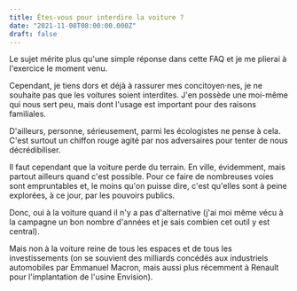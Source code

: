 ```yaml
---
title: Êtes-vous pour interdire la voiture ?
date: "2021-11-08T08:00:00.000Z"
draft: false
---
```


Le sujet mérite plus qu'une simple réponse dans cette FAQ et je me plierai à l'exercice le moment venu.

Cependant, je tiens dors et déjà à rassurer mes concitoyen·nes, je ne souhaite pas que les voitures soient interdites. J'en possède une moi-même qui nous sert peu, mais dont l'usage est important pour des raisons familiales.

D'ailleurs, personne, sérieusement, parmi les écologistes ne pense à cela. C'est surtout un chiffon rouge agité par nos adversaires pour tenter de nous décrédibiliser.

Il faut cependant que la voiture perde du terrain. En ville, évidemment, mais partout ailleurs quand c'est possible. Pour ce faire de nombreuses voies sont empruntables et, le moins qu'on puisse dire, c'est qu'elles sont à peine explorées, à ce jour, par les pouvoirs publics.

Donc, oui à la voiture quand il n'y a pas d'alternative (j'ai moi même vécu à la campagne un bon nombre d'années et je sais combien cet outil y est central).

Mais non à la voiture reine de tous les espaces et de tous les investissements (on se souvient des milliards concédés aux industriels automobiles par Emmanuel Macron, mais aussi plus récemment à Renault pour l'implantation de l'usine Envision).
